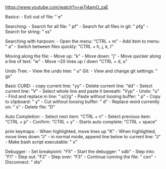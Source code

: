 https://www.youtube.com/watch?v=w7i4amO_zaE

Basics:
	- Exit out of file:
		" e"

Searching:
	- Search for all file:
		" pf"
	- Search for all files in git:
		" pfg"
	- Search for string:
		" ss"


Searching with harpoon:
	- Open the menu:
		"CTRL + m"
	- Add item to menu:
		" a"
	- Switch between files quickly:
		"CTRL + h, j, k, l"


Moving along the file:
	- Move up:
		"k"
	- Move down:
		"j"
	- Move quicker along a line of text:
		"w"
	- Move ~20 lines up / down
		"CTRL + d, u"

Undo Tree:
	- View the undo tree:
		" u"
Git:
	- View and change git settings:
		" gs"

Basic CURD:
	- copy current line:
		"yy"
	- Delete current line:
		"dd"
	- Select current line:
		"V"
	- Select whole line and paste it beneath:
		"Vyp"
	- Undo:
		"u"
	- Find and replace in line:
		":s/<word to replace>/<what to replace it with>/g"
	- Paste without loosing buffer:
		" p"
	- Copy to clipboard:
		" y"
	- Cut without loosing buffer:
		" d"
	- Replace word currently on:
		" s"
	- Delete file:
		"D"

Auto Completion:
	- Select next item:
		"CTRL + n"
	- Select previous item:
		"CTRL + p"
	- Confirm:
		"CTRL + y"
	- Starts auto complete:
		"CTRL + space"

prim keymaps:
	- When highlighted, move lines up
		"K"
	- When highlighted, move lines down
		"J"
	- in normal mode, append line below to current line:
		"J"
	- Make bash script executable:
		" x"

Debugger:
    - Set breakpoint:
        "F5"
    - Start the debugger:
        " sdb"
    - Step into:
        "F1"
    - Step out:
        "F2"
    - Step over:
        "F3"
    - Continue running the file:
        " con"
    - Disconnect:
        " dis"

